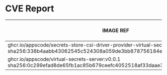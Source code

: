 # CVE Report
|                                                                      IMAGE REF                                                                       |      OS       | CRITICAL<BR>(OS, OTHER) | HIGH<BR>(OS, OTHER) | MEDIUM<BR>(OS, OTHER) | LOW<BR>(OS, OTHER) | UNKNOWN<BR>(OS, OTHER) |
|------------------------------------------------------------------------------------------------------------------------------------------------------|---------------|-------------------------|---------------------|-----------------------|--------------------|------------------------|
| ghcr.io/appscode/secrets-store-csi-driver-provider-virtual-secrets:v0.0.1<br>sha256:338b4aabb43062545c524308a059de3bb878756184e7afb03af4880c6f59d13c | alpine 3.21.3 | 0, 0                    | 0, 2                | 0, 7                  | 0, 0               | 0, 0                   |
| ghcr.io/appscode/virtual-secrets-server:v0.0.1<br>sha256:0c299efad8de65fb1ac85b679ceefc4052518af33daae30d23b458554f20899c                            | alpine 3.21.3 | 0, 0                    | 0, 1                | 0, 5                  | 0, 0               | 0, 0                   |
